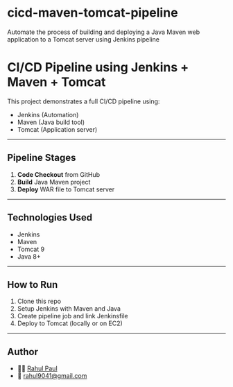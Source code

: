 # cicd-maven-tomcat-pipeline
Automate the process of building and deploying a Java Maven web application to a Tomcat server using Jenkins pipeline
#  CI/CD Pipeline using Jenkins + Maven + Tomcat

This project demonstrates a full CI/CD pipeline using:
- Jenkins (Automation)
- Maven (Java build tool)
- Tomcat (Application server)

---

##  Pipeline Stages

1. **Code Checkout** from GitHub
2. **Build** Java Maven project
3. **Deploy** WAR file to Tomcat server

---

##  Technologies Used

- Jenkins
- Maven
- Tomcat 9
- Java 8+

---

##  How to Run

1. Clone this repo
2. Setup Jenkins with Maven and Java
3. Create pipeline job and link Jenkinsfile
4. Deploy to Tomcat (locally or on EC2)

---

##  Author

- 👨‍💻 [Rahul Paul](https://www.linkedin.com/in/rahul-paul-2a634b222)
- 📧 rahul9041@gmail.com
